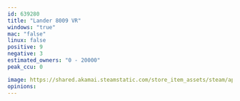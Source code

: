 ```yaml
---
id: 639280
title: "Lander 8009 VR"
windows: "true"
mac: "false"
linux: false
positive: 9
negative: 3
estimated_owners: "0 - 20000"
peak_ccu: 0

image: https://shared.akamai.steamstatic.com/store_item_assets/steam/apps/639280/header.jpg?t=1535550955
opinions:
---
```

